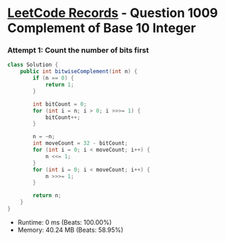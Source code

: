 # [LeetCode Records](../../README.md) - Question 1009 Complement of Base 10 Integer

### Attempt 1: Count the number of bits first
```java
class Solution {
    public int bitwiseComplement(int n) {
        if (n == 0) {
            return 1;
        }

        int bitCount = 0;
        for (int i = n; i > 0; i >>>= 1) {
            bitCount++;
        }

        n = ~n;
        int moveCount = 32 - bitCount;
        for (int i = 0; i < moveCount; i++) {
            n <<= 1;
        }
        for (int i = 0; i < moveCount; i++) {
            n >>>= 1;
        }

        return n;
    }
}
```
- Runtime: 0 ms (Beats: 100.00%)
- Memory: 40.24 MB (Beats: 58.95%)

<br>
